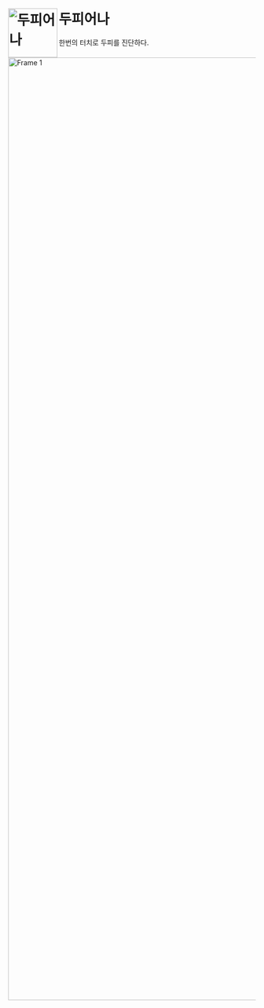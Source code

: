 # 두피어나 <img alt="두피어나" src="https://github.com/user-attachments/assets/118d9561-454d-439e-8711-f37f89f3fd29" width="100" alt="BULK" src="https://github.com/user-attachments/assets/f3572efa-c327-48b6-914c-87b8fe90d837" align="left" />
한번의 터치로 두피를 진단하다.
<br/>

<img width="1920" alt="Frame 1" src="https://github.com/user-attachments/assets/35877cca-0e4a-46c1-8f1c-4bebcd8bd646" margin-top="100px"/> 

